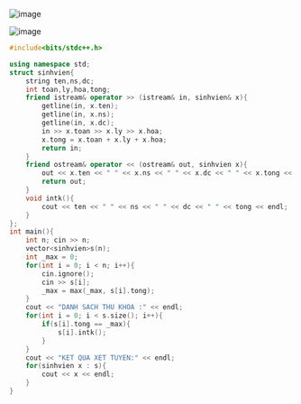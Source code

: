 ![image](https://github.com/Llam-a/Practice_Cpp/assets/115911041/4e780b97-206c-450a-8120-276cda3c9612)

![image](https://github.com/Llam-a/Practice_Cpp/assets/115911041/83dec6b8-a1fc-4275-a9cf-9428fa794a03)

```cpp
#include<bits/stdc++.h>

using namespace std;
struct sinhvien{
    string ten,ns,dc;
    int toan,ly,hoa,tong;
    friend istream& operator >> (istream& in, sinhvien& x){
        getline(in, x.ten);
        getline(in, x.ns);
        getline(in, x.dc);
        in >> x.toan >> x.ly >> x.hoa;
        x.tong = x.toan + x.ly + x.hoa;
        return in;
    }
    friend ostream& operator << (ostream& out, sinhvien x){
        out << x.ten << " " << x.ns << " " << x.dc << " " << x.tong << (x.tong >= 24 ? " DO" : " TRUOT");
        return out;
    }
    void intk(){
        cout << ten << " " << ns << " " << dc << " " << tong << endl;
    }
};
int main(){
    int n; cin >> n;
    vector<sinhvien>s(n);
    int _max = 0;
    for(int i = 0; i < n; i++){
        cin.ignore();
        cin >> s[i];
        _max = max(_max, s[i].tong);
    }
    cout << "DANH SACH THU KHOA :" << endl;
    for(int i = 0; i < s.size(); i++){
        if(s[i].tong == _max){
            s[i].intk();
        }
    }
    cout << "KET QUA XET TUYEN:" << endl;
    for(sinhvien x : s){
        cout << x << endl;
    }
}
```

